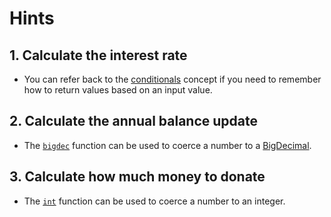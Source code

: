 # Hints

## 1. Calculate the interest rate

- You can refer back to the [conditionals][conditionals] concept if you need to remember how to return values based on an input value.

## 2. Calculate the annual balance update

- The [`bigdec`][bigdec] function can be used to coerce a number to a [BigDecimal][bigdecimal].

## 3. Calculate how much money to donate

- The [`int`][int] function can be used to coerce a number to an integer.

[bigdec]: https://clojuredocs.org/clojure.core/bigdec
[bigdecimal]: https://docs.oracle.com/javase/8/docs/api/java/math/BigDecimal.html
[conditionals]: https://exercism.org/tracks/clojure/concepts/conditionals
[int]: https://clojuredocs.org/clojure.core/int
